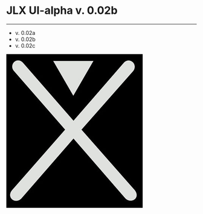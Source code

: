 # JLX UI-alpha v. 0.02b
----------------

* v. 0.02a
* v. 0.02b
* v. 0.02c

![JILUX](https://raw.githubusercontent.com/jilux-dev/UI-alpha/master/images/xman-2.jpg)
